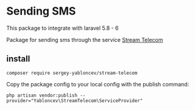 # Sending SMS

This package to integrate with laravel 5.8 - 6

Package for sending sms through the service [Stream Telecom](https://stream-telecom.ru/solutions/integrations/)

## install

```shell
composer require sergey-yabloncev/stream-telecom
```

Copy the package config to your local config with the publish command:

```shell
php artisan vendor:publish --provider="Yabloncev\StreamTelecom\ServiceProvider"
```

